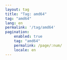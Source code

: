 ```yaml
---
layout: tag
title: "Tag: amd64"
tag: "amd64"
lang: en
permalink: '/tag/amd64'
pagination:
    enabled: true
    tag: "amd64"
    permalink: /page/:num/
    locale: en
---
```

